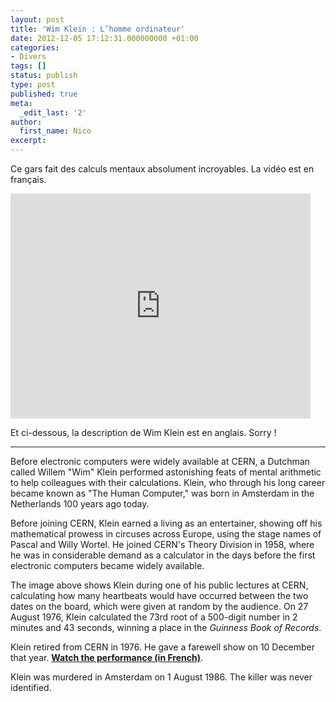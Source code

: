 ```yaml
---
layout: post
title: 'Wim Klein : L’homme ordinateur'
date: 2012-12-05 17:12:31.000000000 +01:00
categories:
- Divers
tags: []
status: publish
type: post
published: true
meta:
  _edit_last: '2'
author:
  first_name: Nico
excerpt:
---
```


<p>Ce gars fait des calculs mentaux absolument incroyables. La vidéo est en français.</p>

<p><iframe width="480" height="360" frameborder="0" src="https://cdsweb.cern.ch/video/CERN-VIDEO-C-1-A" allowfullscreen></iframe></p>

<p>Et ci-dessous, la description de Wim Klein est en anglais. Sorry !</p>
<hr />

<p>Before electronic computers were widely available at CERN, a Dutchman called Willem "Wim" Klein performed astonishing feats of mental arithmetic to help colleagues with their calculations. Klein, who through his long career became known as "The Human Computer," was born in Amsterdam in the Netherlands 100 years ago today.</p>

<p>Before joining CERN, Klein earned a living as an entertainer, showing off his mathematical prowess in circuses across Europe, using the stage names of Pascal and Willy Wortel. He joined CERN's Theory Division in 1958, where he was in considerable demand as a calculator in the days before the first electronic computers became widely available.</p>

<p>The image above shows Klein during one of his public lectures at CERN, calculating how many heartbeats would have occurred between the two dates on the board, which were given at random by the audience. On 27 August 1976, Klein calculated the 73rd root of a 500-digit number in 2 minutes and 43 seconds, winning a place in the <em>Guinness Book of Records</em>.</p>

<p>Klein retired from CERN in 1976. He gave a farewell show on 10 December that year. <strong><a href="http://cdsweb.cern.ch/record/422552">Watch the performance (in French)</a></strong>.</p>

<p>Klein was murdered in Amsterdam on 1 August 1986. The killer was never identified.</p>


